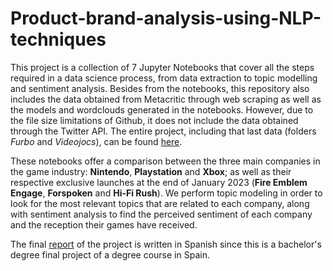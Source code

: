 # Product-brand-analysis-using-NLP-techniques

This project is a collection of 7 Jupyter Notebooks that cover all the steps required in a data science process, from data extraction to topic modelling and sentiment analysis. Besides from the notebooks, this repository also includes the data obtained from Metacritic through web scraping as well as the models and wordclouds generated in the notebooks. However, due to the file size limitations of Github, it does not include the data obtained through the Twitter API. The entire project, including that last data (folders *Furbo* and *Videojocs*), can be found [here](https://drive.google.com/drive/folders/1V-ORQ2xIVK1q-uPFZiCTsiemjf7oGzGy).

These notebooks offer a comparison between the three main companies in the game industry: **Nintendo**, **Playstation** and **Xbox**; as well as their respective exclusive launches at the end of January 2023 (**Fire Emblem Engage**, **Forspoken** and **Hi-Fi Rush**). We perform topic modeling in order to look for the most relevant topics that are related to each company, along with sentiment analysis to find the perceived sentiment of each company and the reception their games have received.

The final [report](./Report.pdf) of the project is written in Spanish since this is a bachelor's degree final project of a degree course in Spain.
